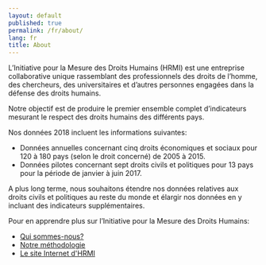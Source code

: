 ```yaml
---
layout: default
published: true
permalink: /fr/about/
lang: fr
title: About
---
```


L’Initiative pour la Mesure des Droits Humains (HRMI) est une entreprise collaborative unique rassemblant des professionnels des droits de l’homme, des chercheurs, des universitaires et d’autres personnes engagées dans la défense des droits humains.

Notre objectif est de produire le premier ensemble complet d’indicateurs mesurant le respect des droits humains des différents pays.

Nos données 2018 incluent les informations suivantes:
* Données annuelles concernant cinq droits économiques et sociaux pour 120 à 180 pays (selon le droit concerné) de 2005 à 2015.
* Données pilotes concernant sept droits civils et politiques pour 13 pays pour la période de janvier à juin 2017.

A plus long terme, nous souhaitons étendre nos données relatives aux droits civils et politiques au reste du monde et élargir nos données en y incluant des indicateurs supplémentaires.

Pour en apprendre plus sur l’Initiative pour la Mesure des Droits Humains:

* [Qui sommes-nous?](https://humanrightsmeasurement.org/about-hrmi/the-team/)
* [Notre méthodologie](https://humanrightsmeasurement.org/methodology/overview/)
* [Le site Internet d'HRMI](https://humanrightsmeasurement.org)
